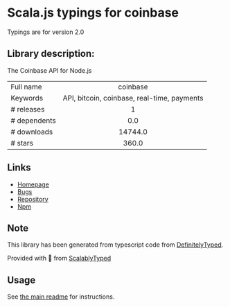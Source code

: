 
# Scala.js typings for coinbase

Typings are for version 2.0

## Library description:
The Coinbase API for Node.js

|                    |                 |
| ------------------ | :-------------: |
| Full name          | coinbase |
| Keywords           | API, bitcoin, coinbase, real-time, payments |
| # releases         | 1 |
| # dependents       | 0.0 |
| # downloads        | 14744.0 |
| # stars            | 360.0 |

## Links
- [Homepage](https://github.com/coinbase/coinbase-node)
- [Bugs](https://github.com/coinbase/coinbase-node/issues)
- [Repository](https://github.com/coinbase/coinbase-node)
- [Npm](https://www.npmjs.com/package/coinbase)
    


## Note
This library has been generated from typescript code from [DefinitelyTyped](https://definitelytyped.org).

Provided with :purple_heart: from [ScalablyTyped](https://github.com/oyvindberg/ScalablyTyped)

## Usage
See [the main readme](../../readme.md) for instructions.


